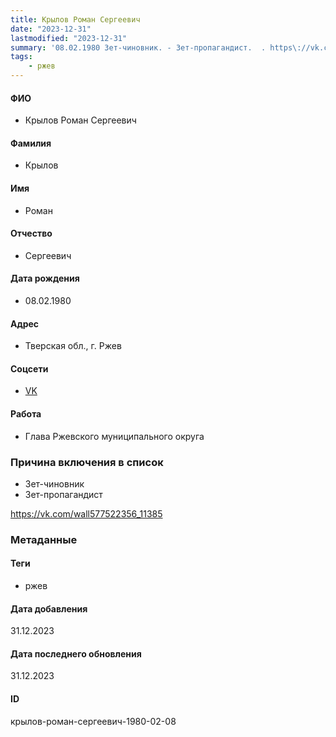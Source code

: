 ```yaml
---
title: Крылов Роман Сергеевич
date: "2023-12-31"
lastmodified: "2023-12-31"
summary: '08.02.1980 Зет-чиновник. - Зет-пропагандист.  . https\://vk.com/wall577522356_11385'
tags: 
    - ржев
---
```

<!--# pp2-->
<!--## Фигурант-->
<!--### Личные данные-->
#### ФИО
- Крылов Роман Сергеевич
#### Фамилия
- Крылов
#### Имя
- Роман
#### Отчество
- Сергеевич
#### Дата рождения
- 08.02.1980
#### Адрес
- Тверская обл., г. Ржев
#### Соцсети
- [VK](https://vk.com/id577522356)
#### Работа
- Глава Ржевского муниципального округа
### Причина включения в список
- Зет-чиновник
- Зет-пропагандист
 
https://vk.com/wall577522356_11385
### Метаданные
#### Теги
- ржев
#### Дата добавления
31.12.2023
#### Дата последнего обновления
31.12.2023
#### ID
крылов-роман-сергеевич-1980-02-08
<!--## END;-->
